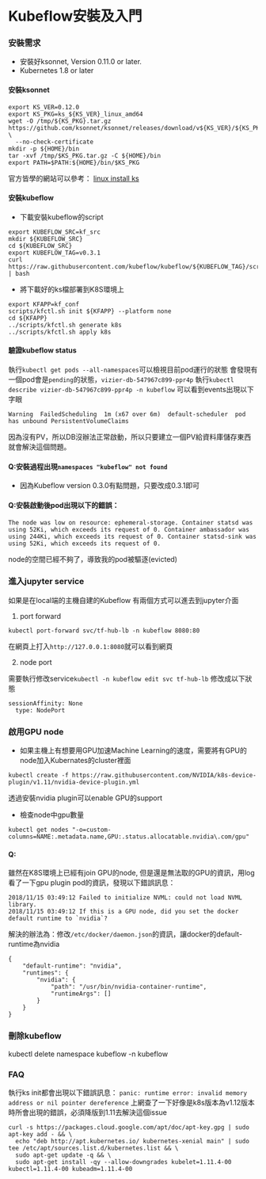 # Kubeflow安裝及入門


### 安裝需求
- 安裝好ksonnet, Version 0.11.0 or later.
- Kubernetes 1.8 or later
#### 安裝ksonnet
```
export KS_VER=0.12.0
export KS_PKG=ks_${KS_VER}_linux_amd64
wget -O /tmp/${KS_PKG}.tar.gz https://github.com/ksonnet/ksonnet/releases/download/v${KS_VER}/${KS_PKG}.tar.gz \
  --no-check-certificate
mkdir -p ${HOME}/bin
tar -xvf /tmp/$KS_PKG.tar.gz -C ${HOME}/bin
export PATH=$PATH:${HOME}/bin/$KS_PKG
```
官方皆學的網站可以參考：  [linux install ks](https://www.kubeflow.org/docs/guides/components/ksonnet/)

#### 安裝kubeflow
- 下載安裝kubeflow的script
```
export KUBEFLOW_SRC=kf_src
mkdir ${KUBEFLOW_SRC}
cd ${KUBEFLOW_SRC}
export KUBEFLOW_TAG=v0.3.1
curl https://raw.githubusercontent.com/kubeflow/kubeflow/${KUBEFLOW_TAG}/scripts/download.sh | bash
```
- 將下載好的ks檔部署到K8S環境上
```
export KFAPP=kf_conf
scripts/kfctl.sh init ${KFAPP} --platform none
cd ${KFAPP}
../scripts/kfctl.sh generate k8s
../scripts/kfctl.sh apply k8s
```
#### 驗證kubeflow status
執行`kubectl get pods --all-namespaces`可以檢視目前pod運行的狀態
會發現有一個pod會是`pending`的狀態，`vizier-db-547967c899-ppr4p`
執行`kubectl describe vizier-db-547967c899-ppr4p -n kubeflow`
可以看到events出現以下字眼
```
Warning  FailedScheduling  1m (x67 over 6m)  default-scheduler  pod has unbound PersistentVolumeClaims
```
因為沒有PV，所以DB沒辦法正常啟動，所以只要建立一個PV給資料庫儲存東西就會解決這個問題。

#### Q:安裝過程出現`namespaces "kubeflow" not found`
- 因為Kubeflow version 0.3.0有點問題，只要改成0.3.1即可

#### Q:安裝啟動後pod出現以下的錯誤：
```
The node was low on resource: ephemeral-storage. Container statsd was using 52Ki, which exceeds its request of 0. Container ambassador was using 244Ki, which exceeds its request of 0. Container statsd-sink was using 52Ki, which exceeds its request of 0.
```
node的空間已經不夠了，導致我的pod被驅逐(evicted)


### 進入jupyter service
如果是在local端的主機自建的Kubeflow
有兩個方式可以進去到jupyter介面 
1. port forward 
```
kubectl port-forward svc/tf-hub-lb -n kubeflow 8080:80
```
在網頁上打入`http://127.0.0.1:8080`就可以看到網頁

2. node port

需要執行修改service`kubectl -n kubeflow edit svc tf-hub-lb`
修改成以下狀態
```
sessionAffinity: None
  type: NodePort
```

### 啟用GPU node
- 如果主機上有想要用GPU加速Machine Learning的速度，需要將有GPU的node加入Kubernates的cluster裡面
```
kubectl create -f https://raw.githubusercontent.com/NVIDIA/k8s-device-plugin/v1.11/nvidia-device-plugin.yml
```
透過安裝nvidia plugin可以enable GPU的support
- 檢查node中gpu數量
```
kubectl get nodes "-o=custom-columns=NAME:.metadata.name,GPU:.status.allocatable.nvidia\.com/gpu"
```


#### Q:
雖然在K8S環境上已經有join GPU的node, 但是還是無法取的GPU的資訊，用log看了一下gpu plugin pod的資訊，發現以下錯誤訊息：
```
2018/11/15 03:49:12 Failed to initialize NVML: could not load NVML library.
2018/11/15 03:49:12 If this is a GPU node, did you set the docker default runtime to `nvidia`?
```
解決的辦法為：修改`/etc/docker/daemon.json`的資訊，讓docker的default-runtime為nvidia
```
{
    "default-runtime": "nvidia",
    "runtimes": {
        "nvidia": {
            "path": "/usr/bin/nvidia-container-runtime",
            "runtimeArgs": []
        }
    }
}
```

### 刪除kubeflow
kubectl delete namespace kubeflow -n kubeflow


### FAQ
執行ks init都會出現以下錯誤訊息：
`panic: runtime error: invalid memory address or nil pointer dereference`
上網查了一下好像是k8s版本為v1.12版本時所會出現的錯誤，必須降版到1.11去解決這個issue
```
curl -s https://packages.cloud.google.com/apt/doc/apt-key.gpg | sudo apt-key add - && \
  echo "deb http://apt.kubernetes.io/ kubernetes-xenial main" | sudo tee /etc/apt/sources.list.d/kubernetes.list && \
  sudo apt-get update -q && \
  sudo apt-get install -qy --allow-downgrades kubelet=1.11.4-00 kubectl=1.11.4-00 kubeadm=1.11.4-00
```